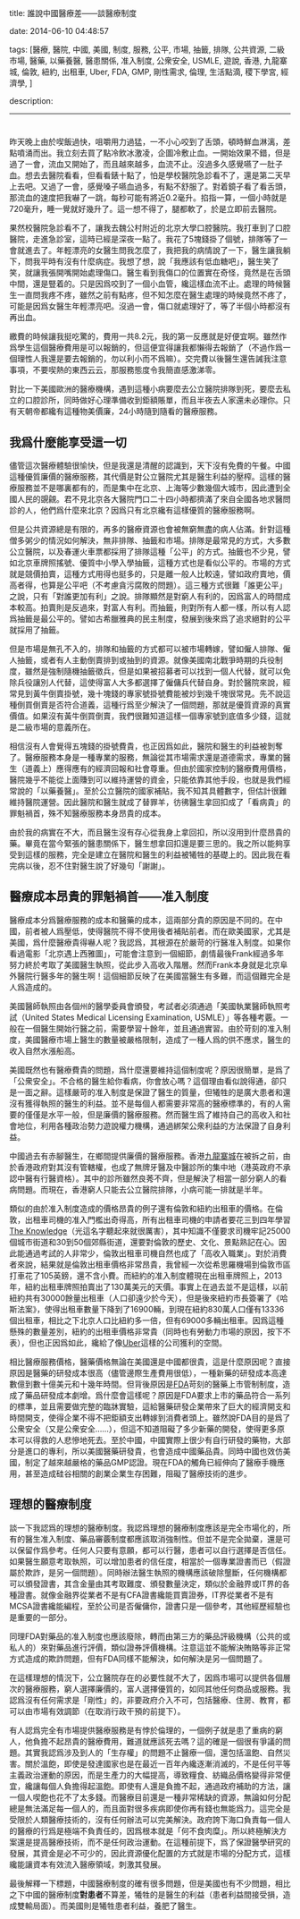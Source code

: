 title: 誰說中國醫療差——談醫療制度

date: 2014-06-10 04:48:57

tags: [醫療, 醫院, 中國, 美國, 制度, 服務, 公平, 市場, 抽籤, 排隊, 公共資源, 二級市場, 醫藥, 以藥養醫, 醫患關係, 准入制度, 公衆安全, USMLE, 遊說, 香港, 九龍寨城, 倫敦, 紐約, 出租車, Uber, FDA, GMP, 剛性需求, 倫理, 生活點滴, 稷下學宮, 經濟學, ]

description: 

---
# 

昨天晚上由於喫飯過快，咀嚼用力過猛，一不小心咬到了舌頭，頓時鮮血淋漓，差點噴涌而出。我立刻去買了點冷飲冰激凌，企圖冷敷止血。一開始效果不錯，但是過了一會，流血又開始了，而且越來越多，血流不止。沒過多久感覺嚥了一肚子血。想去去醫院看看，但看看錶十點了，怕是學校醫院急診看不了，還是第二天早上去吧。又過了一會，感覺嗓子嚥血過多，有點不舒服了。對着鏡子看了看舌頭，那流血的速度把我嚇了一跳，每秒可能有將近0.2毫升。掐指一算，一個小時就是720毫升，睡一覺就好幾升了。這一想不得了，腿都軟了，於是立即前去醫院。

果然校醫院急診看不了，讓我去魏公村附近的北京大學口腔醫院。我打車到了口腔醫院，走進急診室，這時已經是深夜一點了。我花了5塊錢掛了個號，排隊等了一會就進去了。年輕漂亮的女醫生問我怎麼了，我把我的病情說了一下，醫生讓我躺下，問我平時有沒有什麼病症。我想了想，說「我應該有低血糖吧」，醫生笑了笑，就讓我張開嘴開始處理傷口。醫生看到我傷口的位置實在奇怪，竟然是在舌頭中間，還是豎着的。只是因爲咬到了一個小血管，纔這樣血流不止。處理的時候醫生一直問我疼不疼，雖然之前有點疼，但不知怎麼在醫生處理的時候竟然不疼了，可能是因爲女醫生年輕漂亮吧。沒過一會，傷口就處理好了，等了半個小時都沒有再出血。

繳費的時候讓我挺吃驚的，費用一共8.2元，我的第一反應就是好便宜啊。雖然作爲學生這個醫療費用是可以報銷的，但這便宜得讓我都懶得去報銷了（不過作爲一個理性人我還是要去報銷的，勿以利小而不爲嘛）。交完費以後醫生還告誡我注意事項，不要喫熱的東西云云，那服務態度令我簡直感激涕零。

對比一下美國歐洲的醫療機構，遇到這種小病要麼去公立醫院排隊到死，要麼去私立的口腔診所，同時做好心理準備收到鉅額賬單，而且半夜去人家還未必理你。只有天朝帝都纔有這種物美價廉，24小時隨到隨看的醫療服務。

## 我爲什麼能享受這一切

儘管這次醫療體驗很愉快，但是我還是清醒的認識到，天下沒有免費的午餐。中國這種優質廉價的醫療服務，其代價是對公立醫院尤其是醫生利益的壓榨。這樣的醫療服務並不是哪裏都有的，而是集中在北京、上海等少數幾個大城市，因此遭到全國人民的覬覦。君不見北京各大醫院門口二十四小時都擠滿了來自全國各地求醫問診的人，他們爲什麼來北京？因爲只有北京纔有這樣優質的醫療服務啊。

但是公共資源總是有限的，再多的醫療資源也會被無窮無盡的病人佔滿。針對這種僧多粥少的情況如何解決，無非排隊、抽籤和市場。排隊是最常見的方式，大多數公立醫院，以及春運火車票都採用了排隊這種「公平」的方式。抽籤也不少見，譬如北京車牌照搖號、優質中小學入學抽籤，這種方式也是看似公平的。市場的方式就是競價拍賣，這種方式用得也挺多的，只是離一般人比較遠，譬如政府賣地，價高者得，也算是公平吧（不考慮貪污腐敗的問題）。這三種方式很難「誰更公平」之說，只有「對誰更加有利」之說。排隊顯然是對窮人有利的，因爲富人的時間成本較高。拍賣則是反過來，對富人有利。而抽籤，則對所有人都一樣，所以有人認爲抽籤是最公平的。譬如古希臘雅典的民主制度，發展到後來爲了追求絕對的公平就採用了抽籤。

但是市場是無孔不入的，排隊和抽籤的方式都可以被市場轉嫁，譬如僱人排隊、僱人抽籤，或者有人主動倒賣排到或抽到的資源。就像美國南北戰爭時期的兵役制度，雖然是強制隨機抽籤徵兵，但是如果被招募者可以找到一個人代替，就可以免除兵役讓別人代替，這使得富人大多都選擇了僱傭兵代替自身。對於醫院來說，經常見到黃牛倒賣掛號，幾十塊錢的專家號掛號費能被炒到幾千塊很常見。先不說這種倒買倒賣是否符合道義，這種行爲至少解決了一個問題，那就是優質資源的真實價值。如果沒有黃牛倒買倒賣，我們很難知道這樣一個專家號到底值多少錢，這就是二級市場的意義所在。

相信沒有人會覺得五塊錢的掛號費貴，也正因爲如此，醫院和醫生的利益被剝奪了。醫療服務本身是一種專業的服務，無論從其市場需求還是道德需求，專業的醫生（道義上）應得應有的經濟回報和社會尊重。但由於國家控制的醫療費用價格，醫院幾乎不能從上面賺到可以維持運營的資金，只能依靠其他手段，也就是我們經常說的「以藥養醫」。至於公立醫院的國家補貼，我不知其具體數字，但估計很難維持醫院運營。因此醫院和醫生就成了替罪羊，彷彿醫生拿回扣成了「看病貴」的罪魁禍首，殊不知醫療服務本身昂貴的成本。

由於我的病實在不大，而且醫生沒有存心從我身上拿回扣，所以沒用到什麼昂貴的藥。畢竟在當今緊張的醫患關係下，醫生想拿回扣還是要三思的。我之所以能夠享受到這樣的服務，完全是建立在醫院和醫生的利益被犧牲的基礎上的。因此我在看完病以後，忍不住對醫生說了好幾句「謝謝」。

## 醫療成本昂貴的罪魁禍首——准入制度

醫療成本分爲醫療服務的成本和醫藥的成本，這兩部分貴的原因是不同的。在中國，前者被人爲壓低，使得醫院不得不使用後者補貼前者。而在歐美國家，尤其是美國，爲什麼醫療貴得嚇人呢？我認爲，其根源在於嚴苛的行醫准入制度。如果你看過電影「北京遇上西雅圖」，可能會注意到一個細節，劇情最後Frank經過多年努力終於考取了美國醫生執照，從此步入高收入階層。然而Frank本身就是北京阜外醫院行醫多年的醫生啊！這個細節反映了在美國當醫生有多難，而這個難完全是人爲造成的。

美國醫師執照由各個州的醫學委員會頒發，考試者必須通過「美國執業醫師執照考試（United States Medical Licensing Examination, USMLE）」等各種考覈。一般在一個醫生開始行醫之前，需要學習十餘年，並且通過實習。由於苛刻的准入制度，美國醫療市場上醫生的數量被嚴格限制，造成了一種人爲的供不應求，醫生的收入自然水漲船高。

美國既然也有醫療費貴的問題，爲什麼還要維持這個制度呢？原因很簡單，是爲了「公衆安全」。不合格的醫生給你看病，你會放心嗎？這個理由看似說得通，卻只是一面之辭。這樣嚴苛的准入制度是保證了醫生的質量，但犧牲的是廣大患者和還沒有獲得執照的醫生的利益。並不是每個人都需要非常高的醫療標準的，有的人需要的僅僅是水平一般，但是廉價的醫療服務。然而醫生爲了維持自己的高收入和社會地位，利用各種政治勢力遊說權力機構，通過綁架公衆利益的方法保證了自身利益。

中國過去有赤腳醫生，在鄉間提供廉價的醫療服務。香港[九龍寨城](https://zh.wikipedia.org/wiki/%E4%B9%9D%E9%BE%8D%E5%AF%A8%E5%9F%8E)在被拆之前，由於香港政府對其沒有管轄權，也成了無牌牙醫及中醫診所的集中地（港英政府不承認中醫有行醫資格）。其中的診所雖然良莠不齊，但是解決了相當一部分窮人的看病問題。而現在，香港窮人只能去公立醫院排隊，小病可能一排就是半年。

類似的由於准入制度造成的價格昂貴的例子還有倫敦和紐約出租車的價格。在倫敦，出租車司機的准入門檻出奇得高，所有出租車司機的申請者要花三到四年學習[The Knowledge](http://the-knowledge.org.uk/main/)（光這名字聽起來就很厲害），其中知識不僅要求司機牢記25000個城市街道和30到50個郊縣街道，還要對倫敦的歷史、文化、景點熟記在心。因此能通過考試的人非常少，倫敦出租車司機自然也成了「高收入職業」。對於消費者來說，結果就是倫敦出租車價格非常昂貴，我曾經一次從希思羅機場到倫敦市區打車花了105英鎊，還不含小費。而紐約的准入制度體現在出租車牌照上，2013年，紐約出租車牌照拍賣出了130萬美元的天價。事實上在過去並不是這樣，以前紐約共有30000餘量出租車（人口卻遠少於今天），但是後來紐約市長簽署了《哈斯法案》，使得出租車數量下降到了16900輛，到現在紐約830萬人口僅有13336個出租車，相比之下北京人口比紐約多一倍，但有69000多輛出租車。因爲這種懸殊的數量差別，紐約的出租車價格非常貴（同時也有勞動力市場的原因，按下不表），但也正因爲如此，纔給了像[Uber](https://www.uber.com/)這樣的公司獲利的空間。

相比醫療服務價格，醫藥價格無論在美國還是中國都很貴，這是什麼原因呢？直接原因是醫藥的研發成本很高（儘管邊際生產費用很低），一種新藥的研發成本高達數億到數十億美元和十幾年時間。但背後原因是[FDA](http://www.fda.gov/)苛刻的醫藥上市管制制度，造成了藥品研發成本劇增。爲什麼會這樣呢？原因是FDA要求上市的藥品符合一系列的標準，並且需要做完整的臨牀實驗，這給醫藥研發企業帶來了巨大的經濟開支和時間開支，使得企業不得不把鉅額支出轉嫁到消費者頭上。雖然說FDA目的是爲了公衆安全（又是公衆安全……），但這不知道阻礙了多少新藥的開發，使得更多原本可以得救的人悲慘地死去。至於中國，中國實際上很少有自行研發的藥物，大部分是進口的專利，所以美國醫藥研發貴，也會造成中國藥品貴。同時中國也效仿美國，制定了越來越嚴格的藥品GMP認證。現在FDA的觸角已經伸向了醫療手機應用，甚至造成硅谷相關的創業企業生存困難，阻礙了醫療技術的進步。

## 理想的醫療制度

談一下我認爲的理想的醫療制度。我認爲理想的醫療制度應該是完全市場化的，所有的醫生准入制度、藥品審覈制度都應該取消強制性。但並不是完全拋棄，還是可以保留作爲參考。任何人只要有意願，都可以行醫，患者可以自行選擇是否信任。如果醫生願意考取執照，可以增加患者的信任度，相當於一個專業證書而已（假證屬於欺詐，是另一個問題）。同時辦法醫生執照的機構應該破除壟斷，任何機構都可以頒發證書，其含金量由其考取難度、頒發數量決定，類似於金融界或IT界的各種證書。就像金融界從業者不是有CFA證書纔能買賣證券，IT界從業者不是有MCSA證書纔能編程，至於公司是否僱傭你，證書只是一個參考，其他經歷經驗也是重要的一部分。

同理FDA對藥品的准入制度也應該廢除，轉而由第三方的藥品評級機構（公共的或私人的）來對藥品進行評價，類似證券評價機構。注意這並不能解決賄賂等非正常方式造成的欺詐問題，但有FDA同樣不能解決，如何解決是另一個問題了。

在這樣理想的情況下，公立醫院存在的必要性就不大了，因爲市場可以提供各個層次的醫療服務，窮人選擇廉價的，富人選擇優質的，如同其他任何商品或服務。我認爲沒有任何需求是「剛性」的，非要政府介入不可，包括醫療、住房、教育，都可以由市場有效調節（在取消行政干預的前提下）。

有人認爲完全有市場提供醫療服務是有悖於倫理的，一個例子就是患了重病的窮人，他負擔不起昂貴的醫療費用，難道就應該死去嗎？這的確是一個很有爭議的問題。其實我認爲涉及到人的「生存權」的問題不止醫療一個，還包括溫飽、自然災害。關於溫飽，即使是發達國家也是在最近一百年內纔逐漸消滅的，不是任何平等主義政治運動的原因，而是生產力的大幅提高，導致糧食、紡織品價格變得非常便宜，纔讓每個人負擔得起溫飽。即使有人還是負擔不起，通過政府補助的方法，讓一個人喫飽也花不了太多錢。而醫療目前還是一種非常稀缺的資源，無論如何分配總是無法滿足每一個人的，而且面對很多疾病即使你再有錢也無能爲力。這完全是受限於人類醫療技術的，沒有任何辦法可以完美解決。政府誇下海口負責每一個人的醫療的行爲是極端不負責任的，因爲根本就是「何不食肉糜」。所以終極解決方案還是提高醫療技術，而不是任何政治運動。在這種前提下，爲了保證醫學研究的發展，其資金是必不可少的，因此資源優化配置的方式就是市場的分配方式，這樣纔能讓資本有效流入醫療領域，刺激其發展。

最後解釋一下標題，中國醫療制度的確有很多問題，但是美國也有不少問題，相比之下中國的醫療制度**對患者**不算差，犧牲的是醫生的利益（患者利益間接受損，造成雙輸局面）。而美國則是犧牲患者利益，養肥了醫生。
